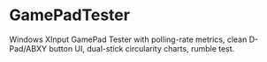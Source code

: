 # GamePadTester
Windows XInput GamePad Tester with polling-rate metrics, clean D-Pad/ABXY button UI, dual-stick circularity charts, rumble test.